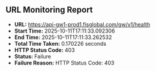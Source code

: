 ## URL Monitoring Report

- **URL:** https://api-gw1-prod1.fisglobal.com/gw/v1/health
- **Start Time:** 2025-10-11T17:11:33.092306
- **End Time:** 2025-10-11T17:11:33.262532
- **Total Time Taken:** 0.170226 seconds
- **HTTP Status Code:** 403
- **Status:** Failure
- **Failure Reason:** HTTP Status Code: 403
